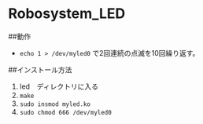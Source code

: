 # Robosystem_LED
##動作
- `echo 1 > /dev/myled0` で2回連続の点滅を10回繰り返す。

##インストール方法
1. led　ディレクトリに入る
2. `make` 
3. `sudo insmod myled.ko`
4. `sudo chmod 666 /dev/myled0` 
